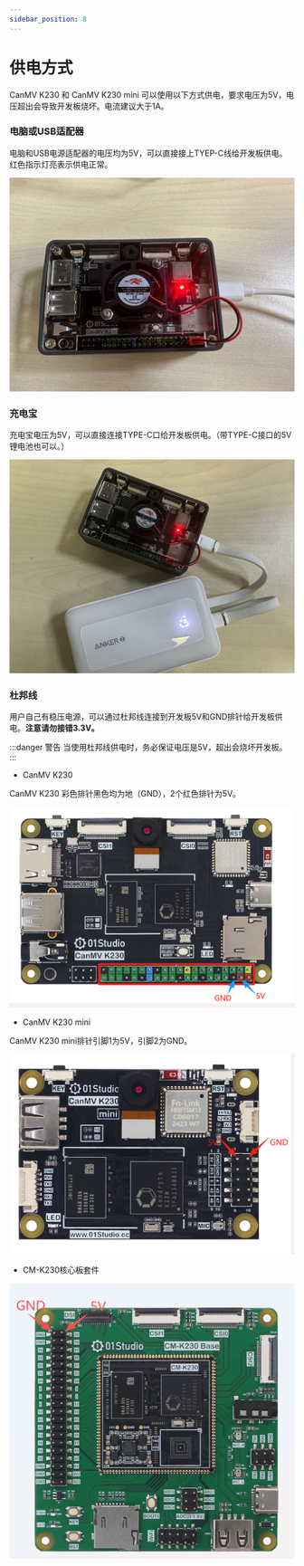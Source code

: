```yaml
---
sidebar_position: 8
---
```


# 供电方式

CanMV K230 和 CanMV K230 mini 可以使用以下方式供电，要求电压为5V，电压超出会导致开发板烧坏。电流建议大于1A。

### 电脑或USB适配器

电脑和USB电源适配器的电压均为5V，可以直接接上TYEP-C线给开发板供电。红色指示灯亮表示供电正常。

![power_supply](./img/power_supply/power_supply1.png)

### 充电宝

充电宝电压为5V，可以直接连接TYPE-C口给开发板供电。（带TYPE-C接口的5V锂电池也可以。）

![power_supply](./img/power_supply/power_supply2.png)


### 杜邦线

用户自己有稳压电源，可以通过杜邦线连接到开发板5V和GND排针给开发板供电。**注意请勿接错3.3V。**

:::danger 警告
当使用杜邦线供电时，务必保证电压是5V，超出会烧坏开发板。
:::

- CanMV K230

CanMV K230 彩色排针黑色均为地（GND），2个红色排针为5V。

![power_supply](./img/power_supply/power_supply3.png)

- CanMV K230 mini

CanMV K230 mini排针引脚1为5V，引脚2为GND。

![power_supply](./img/power_supply/power_supply4.png)

- CM-K230核心板套件

![power_supply](./img/power_supply/power_supply5.png)


